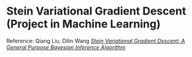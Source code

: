 # Stein Variational Gradient Descent (Project in Machine Learning)

Reference: Qiang Liu, Dilin Wang [*Stein Variational Gradient Descent: A General Purpose Bayesian Inference Algorithm*](https://arxiv.org/pdf/1608.04471.pdf)
